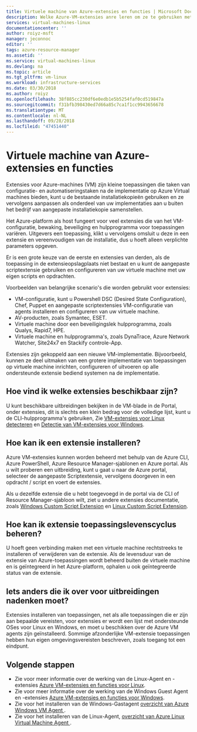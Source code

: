 ```yaml
---
title: Virtuele machine van Azure-extensies en functies | Microsoft Docs
description: Welke Azure-VM-extensies anre leren om ze te gebruiken met Azure virtual machines
services: virtual-machines-linux
documentationcenter: ''
author: roiyz-msft
manager: jeconnoc
editor: ''
tags: azure-resource-manager
ms.assetid: ''
ms.service: virtual-machines-linux
ms.devlang: na
ms.topic: article
ms.tgt_pltfrm: vm-linux
ms.workload: infrastructure-services
ms.date: 03/30/2018
ms.author: roiyz
ms.openlocfilehash: 38f885cc230df6e0edb1e5b5254faf0cd519847a
ms.sourcegitcommit: f31bfb398430ed7d66a85c7ca1f1cc9943656678
ms.translationtype: MT
ms.contentlocale: nl-NL
ms.lasthandoff: 09/28/2018
ms.locfileid: "47451440"
---
```

# <a name="azure-virtual-machine-extensions-and-features"></a>Virtuele machine van Azure-extensies en functies
Extensies voor Azure-machines (VM) zijn kleine toepassingen die taken van configuratie- en automatiseringstaken na de implementatie op Azure Virtual machines bieden, kunt u de bestaande installatiekopieën gebruiken en ze vervolgens aanpassen als onderdeel van uw implementaties aan u buiten het bedrijf van aangepaste installatiekopie samenstellen.

Het Azure-platform als host fungeert voor veel extensies die van het VM-configuratie, bewaking, beveiliging en hulpprogramma voor toepassingen variëren. Uitgevers een toepassing, klikt u vervolgens omsluit u deze in een extensie en vereenvoudigen van de installatie, dus u hoeft alleen verplichte parameters opgeven. 

 Er is een grote keuze van de eerste en extensies van derden, als de toepassing in de extensieopslagplaats niet bestaat en u kunt de aangepaste scriptextensie gebruiken en configureren van uw virtuele machine met uw eigen scripts en opdrachten.

Voorbeelden van belangrijke scenario's die worden gebruikt voor extensies:
* VM-configuratie, kunt u Powershell DSC (Desired State Configuration), Chef, Puppet en aangepaste scriptextensies VM-configuratie van agents installeren en configureren van uw virtuele machine. 
* AV-producten, zoals Symantec, ESET.
* Virtuele machine door een beveiligingslek hulpprogramma, zoals Qualys, Rapid7, HPE.
* Virtuele machine en hulpprogramma's, zoals DynaTrace, Azure Network Watcher, Site24x7 en Stackify controle-App.

Extensies zijn gekoppeld aan een nieuwe VM-implementatie. Bijvoorbeeld, kunnen ze deel uitmaken van een grotere implementatie van toepassingen op virtuele machine inrichten, configureren of uitvoeren op alle ondersteunde extensie bediend systemen na de implementatie.

## <a name="how-can-i-find-what-extensions-are-available"></a>Hoe vind ik welke extensies beschikbaar zijn?
U kunt beschikbare uitbreidingen bekijken in de VM-blade in de Portal, onder extensies, dit is slechts een klein bedrag voor de volledige lijst, kunt u de CLI-hulpprogramma's gebruiken, Zie [VM-extensies voor Linux detecteren](features-linux.md) en [ Detectie van VM-extensies voor Windows](features-windows.md).

## <a name="how-can-i-install-an-extension"></a>Hoe kan ik een extensie installeren?
Azure VM-extensies kunnen worden beheerd met behulp van de Azure CLI, Azure PowerShell, Azure Resource Manager-sjablonen en Azure portal. Als u wilt proberen een uitbreiding, kunt u gaat u naar de Azure portal, selecteer de aangepaste Scriptextensie, vervolgens doorgeven in een opdracht / script en voert de extensies.

Als u dezelfde extensie die u hebt toegevoegd in de portal via de CLI of Resource Manager-sjabloon wilt, ziet u andere extensies documentatie, zoals [Windows Custom Script Extension](custom-script-windows.md) en [Linux Custom Script Extension](custom-script-linux.md).

## <a name="how-do-i-manage-extension-application-lifecycle"></a>Hoe kan ik extensie toepassingslevenscyclus beheren?
U hoeft geen verbinding maken met een virtuele machine rechtstreeks te installeren of verwijderen van de extensie. Als de levensduur van de extensie van Azure-toepassingen wordt beheerd buiten de virtuele machine en is geïntegreerd in het Azure-platform, ophalen u ook geïntegreerde status van de extensie.

## <a name="anything-else-i-should-be-thinking-about-for-extensions"></a>Iets anders die ik over voor uitbreidingen nadenken moet?
Extensies installeren van toepassingen, net als alle toepassingen die er zijn aan bepaalde vereisten, voor extensies er wordt een lijst met ondersteunde OSes voor Linux en Windows, en moet u beschikken over de Azure VM agents zijn geïnstalleerd. Sommige afzonderlijke VM-extensie toepassingen hebben hun eigen omgevingsvereisten beschreven, zoals toegang tot een eindpunt.

## <a name="next-steps"></a>Volgende stappen
* Zie voor meer informatie over de werking van de Linux-Agent en -extensies [Azure VM-extensies en functies voor Linux](features-linux.md).
* Zie voor meer informatie over de werking van de Windows Guest Agent en -extensies [Azure VM-extensies en functies voor Windows](features-windows.md).  
* Zie voor het installeren van de Windows-Gastagent [overzicht van Azure Windows VM Agent ](agent-windows.md).  
* Zie voor het installeren van de Linux-Agent, [overzicht van Azure Linux Virtual Machine Agent ](agent-linux.md).  

